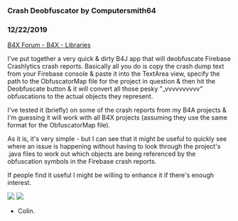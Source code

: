 ###  Crash Deobfuscator by Computersmith64
### 12/22/2019
[B4X Forum - B4X - Libraries](https://www.b4x.com/android/forum/threads/112234/)

I've put together a very quick & dirty B4J app that will deobfuscate Firebase Crashlytics crash reports. Basically all you do is copy the crash dump text from your Firebase console & paste it into the TextArea view, specify the path to the ObfuscatorMap file for the project in question & then hit the Deobfuscate button & it will convert all those pesky "\_vvvvvvvvvv" obfuscations to the actual objects they represent.  
  
I've tested it (briefly) on some of the crash reports from my B4A projects & I'm guessing it will work with all B4X projects (assuming they use the same format for the ObfuscatorMap file).  
  
As it is, it's very simple - but I can see that it might be useful to quickly see where an issue is happening without having to look through the project's .java files to work out which objects are being referenced by the obfuscation symbols in the Firebase crash reports.  
  
If people find it useful I might be willing to enhance it if there's enough interest.  
  
![](https://www.b4x.com/android/forum/attachments/86415) ![](https://www.b4x.com/android/forum/attachments/86416)  
  
- Colin.